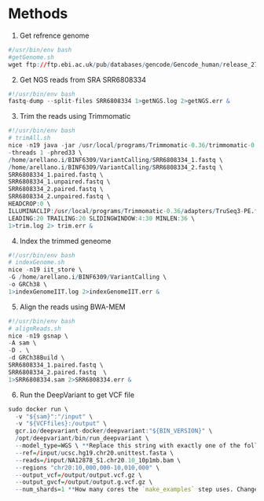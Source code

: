 # Methods

1.  Get refrence genome

<!-- end list -->

``` r
#/usr/bin/env bash
#getGenome.sh
wget ftp://ftp.ebi.ac.uk/pub/databases/gencode/Gencode_human/release_27/GRCh38.primary_assembly.genome.fa.gz
```

2.  Get NGS reads from SRA SRR6808334

<!-- end list -->

``` r
#!/usr/bin/env bash
fastq-dump --split-files SRR6808334 1>getNGS.log 2>getNGS.err &
```

3.  Trim the reads using Trimmomatic

<!-- end list -->

``` r
#!/usr/bin/env bash
# trimAll.sh
nice -n19 java -jar /usr/local/programs/Trimmomatic-0.36/trimmomatic-0.36.jar PE \
-threads 1 -phred33 \
/home/arellano.i/BINF6309/VariantCalling/SRR6808334_1.fastq \
/home/arellano.i/BINF6309/VariantCalling/SRR6808334_2.fastq \
SRR6808334_1.paired.fastq \
SRR6808334_1.unpaired.fastq \
SRR6808334_2.paired.fastq \
SRR6808334_2.unpaired.fastq \
HEADCROP:0 \
ILLUMINACLIP:/usr/local/programs/Trimmomatic-0.36/adapters/TruSeq3-PE.fa:2:30:10 \
LEADING:20 TRAILING:20 SLIDINGWINDOW:4:30 MINLEN:36 \
1>trim.log 2> trim.err &
```

4.  Index the trimmed geneome

<!-- end list -->

``` r
#!/usr/bin/env bash
# indexGenome.sh
nice -n19 iit_store \
-G /home/arellano.i/BINF6309/VariantCalling \
-o GRCh38 \
1>indexGenomeIIT.log 2>indexGenomeIIT.err &
```

5.  Align the reads using BWA-MEM

<!-- end list -->

``` r
#!/usr/bin/env bash
# alignReads.sh
nice -n19 gsnap \
-A sam \
-D . \
-d GRCh38Build \
SRR6808334_1.paired.fastq \
SRR6808334_2.paired.fastq  \
1>SRR6808334.sam 2>SRR6808334.err &
```

6.  Run the DeepVariant to get VCF file

<!-- end list -->

``` r
sudo docker run \
  -v "${sam}":"/input" \
  -v "${VCFfiles}:/output" \
  gcr.io/deepvariant-docker/deepvariant:"${BIN_VERSION}" \
  /opt/deepvariant/bin/run_deepvariant \
  --model_type=WGS \ **Replace this string with exactly one of the following [WGS,WES,PACBIO]**
  --ref=/input/ucsc.hg19.chr20.unittest.fasta \
  --reads=/input/NA12878_S1.chr20.10_10p1mb.bam \
  --regions "chr20:10,000,000-10,010,000" \
  --output_vcf=/output/output.vcf.gz \
  --output_gvcf=/output/output.g.vcf.gz \
  --num_shards=1 **How many cores the `make_examples` step uses. Change it to the number of CPU cores
```
